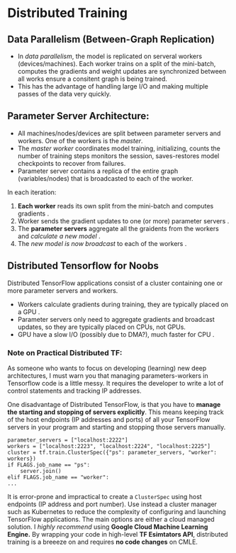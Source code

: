 # Distributed Training

## Data Parallelism (Between-Graph Replication)
- In *data parallelism*, the model is replicated on serveral workers (devices/machines). Each worker trains on a split of the mini-batch, computes the gradients and weight updates are synchronized between all works ensure a consitent graph is being trained. 
- This has the advantage of handling large I/O and making multiple passes of the data very quickly. 

## Parameter Server Architecture:
- All machines/nodes/devices are split between parameter servers and workers. One of the workers is the *master*.  
- The *master worker* coordinates model training, initializing, counts the number of training steps monitors the session, saves-restores model checkpoints to recover from failures.  
- Parameter server contains a replica of the entire graph (variables/nodes) that is broadcasted to each of the worker. 

In each iteration:  
1. **Each worker** reads its own split from the mini-batch and computes gradients . 
2. Worker sends the gradient updates to one (or more) parameter servers . 
3. The **parameter servers** aggregate all the graidents from the workers and *calculate a new model* . 
4. The *new model is now broadcast* to each of the workers . 

## Distributed Tensorflow for Noobs
Distributed TensorFlow applications consist of a cluster containing one or more parameter servers and workers. 
- Workers calculate gradients during training, they are typically placed on a GPU . 
- Parameter servers only need to aggregate gradients and broadcast updates, so they are typically placed on CPUs, not GPUs.
- GPU have a slow I/O (possibly due to DMA?), much faster for CPU . 

### Note on Practical Distributed TF:  
As someone who wants to focus on developing (learning) new deep architectures, I must warn you that managing parameters-workers in Tensorflow code is a little messy. It requires the developer to write a lot of control statements and tracking IP addresses.  

One disadvantage of Distributed TensorFlow, is that you have to **manage the starting and stopping of servers explicitly**. This means keeping track of the host endpoints (IP addresses and ports) of all your TensorFlow servers in your program and starting and stopping those servers manually.

```
parameter_servers = ["localhost:2222"]
workers = ["localhost:2223", "localhost:2224", "localhost:2225"]
cluster = tf.train.ClusterSpec({"ps": parameter_servers, "worker": workers})
if FLAGS.job_name == "ps":
    server.join()
elif FLAGS.job_name == "worker":
...
```
It is error-prone and impractical to create a ```ClusterSpec``` using host endpoints (IP address and port number). Use instead a cluster manager such as Kubernetes to reduce the complexity of configuring and launching TensorFlow applications. The main options are either a cloud managed solution. I *highly recommend* using **Google Cloud Machine Learning Engine.** By wrapping your code in high-level **TF Esimtators API**, distributed training is a breeeze on and requires **no code changes** on CMLE.
